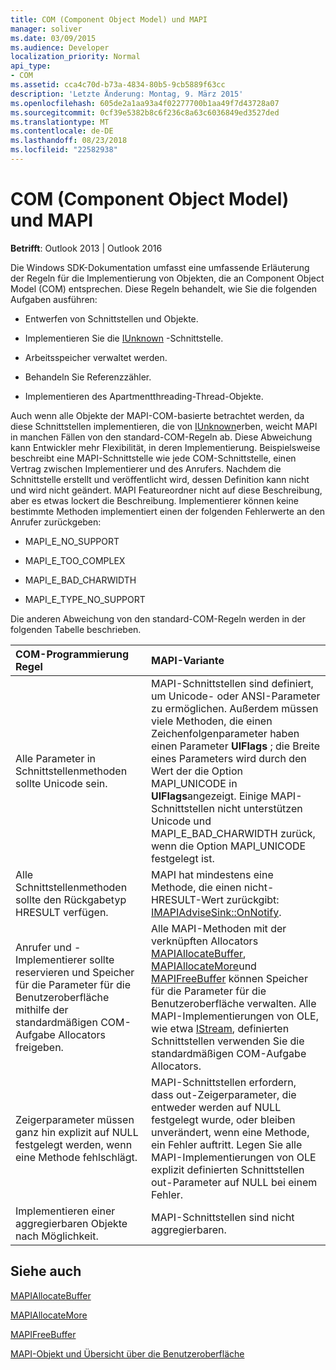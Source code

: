 ```yaml
---
title: COM (Component Object Model) und MAPI
manager: soliver
ms.date: 03/09/2015
ms.audience: Developer
localization_priority: Normal
api_type:
- COM
ms.assetid: cca4c70d-b73a-4834-80b5-9cb5889f63cc
description: 'Letzte Änderung: Montag, 9. März 2015'
ms.openlocfilehash: 605de2a1aa93a4f02277700b1aa49f7d43728a07
ms.sourcegitcommit: 0cf39e5382b8c6f236c8a63c6036849ed3527ded
ms.translationtype: MT
ms.contentlocale: de-DE
ms.lasthandoff: 08/23/2018
ms.locfileid: "22582938"
---
```

# <a name="component-object-model-and-mapi"></a>COM (Component Object Model) und MAPI

  
  
**Betrifft**: Outlook 2013 | Outlook 2016 
  
Die Windows SDK-Dokumentation umfasst eine umfassende Erläuterung der Regeln für die Implementierung von Objekten, die an Component Object Model (COM) entsprechen. Diese Regeln behandelt, wie Sie die folgenden Aufgaben ausführen:
  
- Entwerfen von Schnittstellen und Objekte.
    
- Implementieren Sie die [IUnknown](http://msdn.microsoft.com/en-us/library/ms680509%28VS.85%29.aspx) -Schnittstelle. 
    
- Arbeitsspeicher verwaltet werden.
    
- Behandeln Sie Referenzzähler.
    
- Implementieren des Apartmentthreading-Thread-Objekte.
    
Auch wenn alle Objekte der MAPI-COM-basierte betrachtet werden, da diese Schnittstellen implementieren, die von [IUnknown](http://msdn.microsoft.com/en-us/library/ms680509%28VS.85%29.aspx)erben, weicht MAPI in manchen Fällen von den standard-COM-Regeln ab. Diese Abweichung kann Entwickler mehr Flexibilität, in deren Implementierung. Beispielsweise beschreibt eine MAPI-Schnittstelle wie jede COM-Schnittstelle, einen Vertrag zwischen Implementierer und des Anrufers. Nachdem die Schnittstelle erstellt und veröffentlicht wird, dessen Definition kann nicht und wird nicht geändert. MAPI Featureordner nicht auf diese Beschreibung, aber es etwas lockert die Beschreibung. Implementierer können keine bestimmte Methoden implementiert einen der folgenden Fehlerwerte an den Anrufer zurückgeben: 
  
- MAPI_E_NO_SUPPORT
    
- MAPI_E_TOO_COMPLEX
    
- MAPI_E_BAD_CHARWIDTH
    
- MAPI_E_TYPE_NO_SUPPORT
    
Die anderen Abweichung von den standard-COM-Regeln werden in der folgenden Tabelle beschrieben.
  
|**COM-Programmierung Regel**|**MAPI-Variante**|
|:-----|:-----|
|Alle Parameter in Schnittstellenmethoden sollte Unicode sein.  <br/> |MAPI-Schnittstellen sind definiert, um Unicode- oder ANSI-Parameter zu ermöglichen. Außerdem müssen viele Methoden, die einen Zeichenfolgenparameter haben einen Parameter **UlFlags** ; die Breite eines Parameters wird durch den Wert der die Option MAPI_UNICODE in **UlFlags**angezeigt. Einige MAPI-Schnittstellen nicht unterstützen Unicode und MAPI_E_BAD_CHARWIDTH zurück, wenn die Option MAPI_UNICODE festgelegt ist.  <br/> |
|Alle Schnittstellenmethoden sollte den Rückgabetyp HRESULT verfügen.  <br/> |MAPI hat mindestens eine Methode, die einen nicht-HRESULT-Wert zurückgibt: [IMAPIAdviseSink::OnNotify](imapiadvisesink-onnotify.md).  <br/> |
|Anrufer und -Implementierer sollte reservieren und Speicher für die Parameter für die Benutzeroberfläche mithilfe der standardmäßigen COM-Aufgabe Allocators freigeben.  <br/> |Alle MAPI-Methoden mit der verknüpften Allocators [MAPIAllocateBuffer](mapiallocatebuffer.md), [MAPIAllocateMore](mapiallocatemore.md)und [MAPIFreeBuffer](mapifreebuffer.md) können Speicher für die Parameter für die Benutzeroberfläche verwalten. Alle MAPI-Implementierungen von OLE, wie etwa [IStream](http://msdn.microsoft.com/en-us/library/aa380034%28VS.85%29.aspx), definierten Schnittstellen verwenden Sie die standardmäßigen COM-Aufgabe Allocators.  <br/> |
|Zeigerparameter müssen ganz hin explizit auf NULL festgelegt werden, wenn eine Methode fehlschlägt.  <br/> |MAPI-Schnittstellen erfordern, dass out-Zeigerparameter, die entweder werden auf NULL festgelegt wurde, oder bleiben unverändert, wenn eine Methode, ein Fehler auftritt. Legen Sie alle MAPI-Implementierungen von OLE explizit definierten Schnittstellen out-Parameter auf NULL bei einem Fehler.  <br/> |
|Implementieren einer aggregierbaren Objekte nach Möglichkeit.  <br/> |MAPI-Schnittstellen sind nicht aggregierbaren.  <br/> |
   
## <a name="see-also"></a>Siehe auch



[MAPIAllocateBuffer](mapiallocatebuffer.md)
  
[MAPIAllocateMore](mapiallocatemore.md)
  
[MAPIFreeBuffer](mapifreebuffer.md)


[MAPI-Objekt und Übersicht über die Benutzeroberfläche](mapi-object-and-interface-overview.md)

